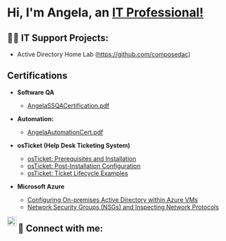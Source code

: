 <h1>Hi, I'm Angela, an <a href="https://www.linkedin.com/in/angelasharif/">IT Professional!</a>  </h1>

<h2>👨‍💻 IT Support Projects:</h2>

  - Active Directory Home Lab (https://github.com/composedac)
  

<h2> Certifications </h2>

- <b>Software QA</b>
  - [AngelaSSQACertification.pdf](https://github.com/user-attachments/files/21357432/AngelaSSQACertification.pdf)
    
- <b>Automation:</b>
  - [AngelaAutomationCert.pdf](https://github.com/user-attachments/files/21357471/AngelaAutomationCert.pdf)


- <b>osTicket (Help Desk Ticketing System)</b>
  - [osTicket: Prerequisites and Installation](https://github.com/composedac/osticket-prereqs)
  - [osTicket: Post-Installation Configuration](https://github.com/composedac/post-install-config)
  - [osTicket: Ticket Lifecycle Examples](https://github.com/composedac/ticket-lifecycle)
- <b>Microsoft Azure</b>
  - [Configuring On-premises Active Directory within Azure VMs](https://github.com/composedac/configure-ad)
  - [Network Security Groups (NSGs) and Inspecting Network Protocols](https://github.com/composedac/azure-network-protocols)


[<img align="left" alt="Josh | LinkedIn" width="22px" src="https://cdn.jsdelivr.net/npm/simple-icons@v3/icons/linkedin.svg" />][linkedin]

[linkedin]: www.linkedin.com/in/angelasharif

<h2> 🤳 Connect with me:</h2>





<!--
**joshmadakor1/joshmadakor1** is a ✨ _special_ ✨ repository because its `README.md` (this file) appears on your GitHub profile.

Here are some ideas to get you started:

- 🔭 I’m currently working on ...
- 🌱 I’m currently learning ...
- 👯 I’m looking to collaborate on ...
- 🤔 I’m looking for help with ...
- 💬 Ask me about ...
- 📫 How to reach me: ...
- 😄 Pronouns: ...
- ⚡ Fun fact: ...
-->
